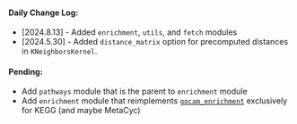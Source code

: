 #### Daily Change Log:
* [2024.8.13] - Added `enrichment`, `utils`, and `fetch` modules
* [2024.5.30] - Added `distance_matrix` option for precomputed distances in `KNeighborsKernel`.

#### Pending: 
* Add `pathways` module that is the parent to `enrichment` module
* Add `enrichment` module that reimplements [`gocam_enrichment`](https://github.com/nmarkari/gocam_enrichment/tree/allow_kegg/Dev) exclusively for KEGG (and maybe MetaCyc)